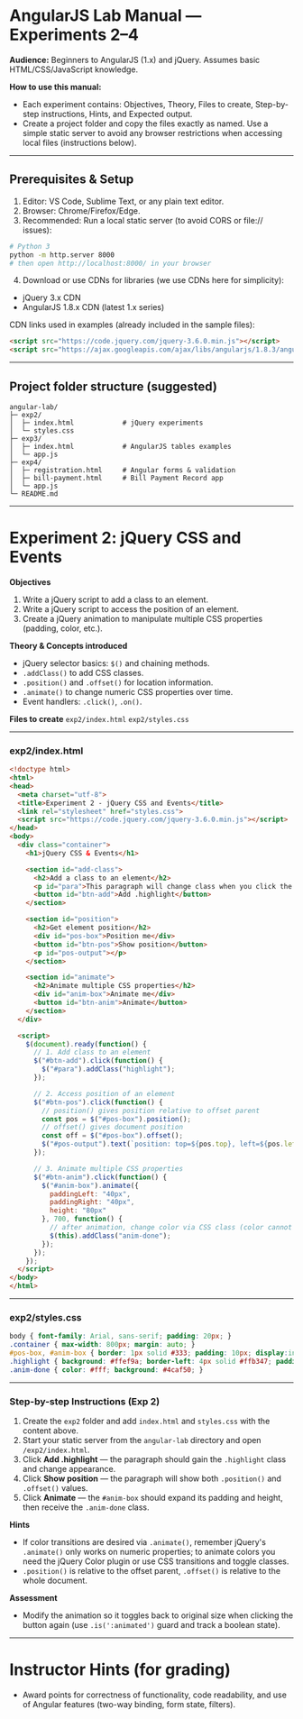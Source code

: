 # AngularJS Lab Manual — Experiments 2–4

**Audience:** Beginners to AngularJS (1.x) and jQuery. Assumes basic HTML/CSS/JavaScript knowledge.

**How to use this manual:**

* Each experiment contains: Objectives, Theory, Files to create, Step-by-step instructions, Hints, and Expected output.
* Create a project folder and copy the files exactly as named. Use a simple static server to avoid any browser restrictions when accessing local files (instructions below).

---

## Prerequisites & Setup

1. Editor: VS Code, Sublime Text, or any plain text editor.
2. Browser: Chrome/Firefox/Edge.
3. Recommended: Run a local static server (to avoid CORS or file:// issues):

```bash
# Python 3
python -m http.server 8000
# then open http://localhost:8000/ in your browser
```

4. Download or use CDNs for libraries (we use CDNs here for simplicity):

* jQuery 3.x CDN
* AngularJS 1.8.x CDN (latest 1.x series)

CDN links used in examples (already included in the sample files):

```html
<script src="https://code.jquery.com/jquery-3.6.0.min.js"></script>
<script src="https://ajax.googleapis.com/ajax/libs/angularjs/1.8.3/angular.min.js"></script>
```

---

## Project folder structure (suggested)

```
angular-lab/
├─ exp2/
│  ├─ index.html            # jQuery experiments
│  └─ styles.css
├─ exp3/
│  ├─ index.html            # AngularJS tables examples
│  └─ app.js
├─ exp4/
│  ├─ registration.html     # Angular forms & validation
│  ├─ bill-payment.html     # Bill Payment Record app
│  └─ app.js
└─ README.md
```

---

# Experiment 2: jQuery CSS and Events

**Objectives**

1. Write a jQuery script to add a class to an element.
2. Write a jQuery script to access the position of an element.
3. Create a jQuery animation to manipulate multiple CSS properties (padding, color, etc.).

**Theory & Concepts introduced**

* jQuery selector basics: `$()` and chaining methods.
* `.addClass()` to add CSS classes.
* `.position()` and `.offset()` for location information.
* `.animate()` to change numeric CSS properties over time.
* Event handlers: `.click()`, `.on()`.

**Files to create**
`exp2/index.html`
`exp2/styles.css`

---

### exp2/index.html

```html
<!doctype html>
<html>
<head>
  <meta charset="utf-8">
  <title>Experiment 2 - jQuery CSS and Events</title>
  <link rel="stylesheet" href="styles.css">
  <script src="https://code.jquery.com/jquery-3.6.0.min.js"></script>
</head>
<body>
  <div class="container">
    <h1>jQuery CSS & Events</h1>

    <section id="add-class">
      <h2>Add a class to an element</h2>
      <p id="para">This paragraph will change class when you click the button.</p>
      <button id="btn-add">Add .highlight</button>
    </section>

    <section id="position">
      <h2>Get element position</h2>
      <div id="pos-box">Position me</div>
      <button id="btn-pos">Show position</button>
      <p id="pos-output"></p>
    </section>

    <section id="animate">
      <h2>Animate multiple CSS properties</h2>
      <div id="anim-box">Animate me</div>
      <button id="btn-anim">Animate</button>
    </section>
  </div>

  <script>
    $(document).ready(function() {
      // 1. Add class to an element
      $("#btn-add").click(function() {
        $("#para").addClass("highlight");
      });

      // 2. Access position of an element
      $("#btn-pos").click(function() {
        // position() gives position relative to offset parent
        const pos = $("#pos-box").position();
        // offset() gives document position
        const off = $("#pos-box").offset();
        $("#pos-output").text(`position: top=${pos.top}, left=${pos.left}  |  offset: top=${off.top.toFixed(1)}, left=${off.left.toFixed(1)}`);
      });

      // 3. Animate multiple CSS properties
      $("#btn-anim").click(function() {
        $("#anim-box").animate({
          paddingLeft: "40px",
          paddingRight: "40px",
          height: "80px"
        }, 700, function() {
          // after animation, change color via CSS class (color cannot be animated via jQuery animate without plugin)
          $(this).addClass("anim-done");
        });
      });
    });
  </script>
</body>
</html>
```

---

### exp2/styles.css

```css
body { font-family: Arial, sans-serif; padding: 20px; }
.container { max-width: 800px; margin: auto; }
#pos-box, #anim-box { border: 1px solid #333; padding: 10px; display:inline-block; margin:10px 0; }
.highlight { background: #ffef9a; border-left: 4px solid #ffb347; padding: 6px; }
.anim-done { color: #fff; background: #4caf50; }
```

---

### Step-by-step Instructions (Exp 2)

1. Create the `exp2` folder and add `index.html` and `styles.css` with the content above.
2. Start your static server from the `angular-lab` directory and open `/exp2/index.html`.
3. Click **Add .highlight** — the paragraph should gain the `.highlight` class and change appearance.
4. Click **Show position** — the paragraph will show both `.position()` and `.offset()` values.
5. Click **Animate** — the `#anim-box` should expand its padding and height, then receive the `.anim-done` class.

**Hints**

* If color transitions are desired via `.animate()`, remember jQuery's `.animate()` only works on numeric properties; to animate colors you need the jQuery Color plugin or use CSS transitions and toggle classes.
* `.position()` is relative to the offset parent, `.offset()` is relative to the whole document.

**Assessment**

* Modify the animation so it toggles back to original size when clicking the button again (use `.is(':animated')` guard and track a boolean state).

---


# Instructor Hints (for grading)

* Award points for correctness of functionality, code readability, and use of Angular features (two-way binding, form state, filters).


